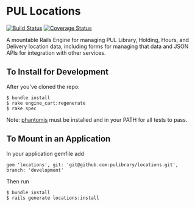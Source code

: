 # PUL Locations

[![Build Status](https://travis-ci.org/pulibrary/locations.png?branch=development)](https://travis-ci.org/pulibrary/locations)
[![Coverage Status](https://coveralls.io/repos/pulibrary/locations/badge.svg?branch=development)](https://coveralls.io/r/pulibrary/locations?branch=development)

A mountable Rails Engine for managing PUL Library, Holding, Hours, and Delivery location data, including forms for managing that data and JSON APIs for integration with other services.

## To Install for Development

After you've cloned the repo:

```
$ bundle install
$ rake engine_cart:regenerate
$ rake spec
```
Note: [phantomjs](http://phantomjs.org/download.html) must be installed and in your PATH for all tests to pass.

## To Mount in an Application

In your application gemfile add

```
gem 'locations', git: 'git@github.com:pulibrary/locations.git', branch: 'development'
```

Then run

```
$ bundle install
$ rails generate locations:install
```
